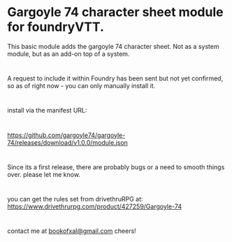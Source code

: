 # Gargoyle 74 character sheet module for foundryVTT.

This basic module adds the gargoyle 74 character sheet. Not as a system module, but as an add-on top of a system.
#
A request to include it within Foundry has been sent but not yet confirmed, so as of right now - you can only manually install it.
#
install via the manifest URL:
#
https://github.com/gargoyle74/gargoyle-74/releases/download/v1.0.0/module.json
#
Since its a first release, there are probably bugs or a need to smooth things over. please let me know.
#
you can get the rules set from drivethruRPG at:
https://www.drivethrurpg.com/product/427259/Gargoyle-74
#
contact me at bookofxal@gmail.com
cheers!
